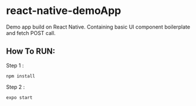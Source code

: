 # react-native-demoApp
Demo app build on React Native. Containing basic UI component boilerplate and fetch POST call.

## How To RUN: 

Step 1 :
```
npm install
```

Step 2 :
```
expo start
```

